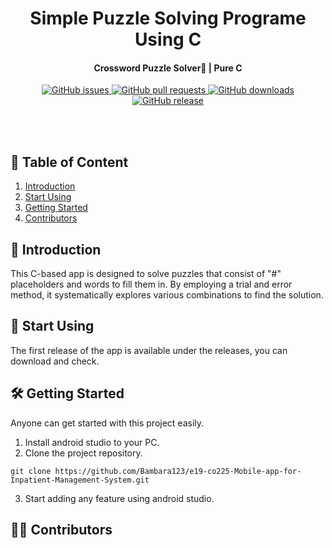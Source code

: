 <div align="center">
  <h1><b>Simple Puzzle Solving Programe Using C</b></h1>
</div>

<h4 align="center">Crossword Puzzle Solver🧩 | Pure C</h4>

<div align="center">
    <a href="https://github.com/bambara123/Food-Delivery-Website-Project-C0226/issues">
        <img src="https://img.shields.io/github/issues/bambara123/Food-Delivery-Website-Project-C0226" alt="GitHub issues">
    </a>
    <a href="https://github.com/bambara123/Food-Delivery-Website-Project-C0226/pulls">
        <img src="https://img.shields.io/github/issues-pr/bambara123/Food-Delivery-Website-Project-C0226" alt="GitHub pull requests">
    </a>
    <a href="https://github.com/bambara123/Food-Delivery-Website-Project-C0226/releases">
        <img src="https://img.shields.io/github/downloads/bambara123/Food-Delivery-Website-Project-C0226/total" alt="GitHub downloads">
    </a>
    <a href="https://github.com/bambara123/Food-Delivery-Website-Project-C0226/releases">
        <img src="https://img.shields.io/github/v/release/bambara123/Food-Delivery-Website-Project-C0226" alt="GitHub release">
    </a>
</div>

<br></br>

## 📜 Table of Content

<ol style="list-style-type: decimal;">
  <li><a href="#Introduction">Introduction</a></li>
  <li><a href="#start-using">Start Using</a></li>
  <li><a href="#getting-started">Getting Started</a></li>
  <li><a href="#contributors">Contributors</a></li>
</ol>


## 🚀 Introduction
This C-based app is designed to solve puzzles that consist of "#" placeholders and words to fill them in. By employing a trial and error method, it systematically explores various combinations to find the solution.

<h2 id="start-using">🎲 Start Using</h2>

The first release of the app is available under the releases, you can download and check.

<h2 id="getting-started">🛠 Getting Started</h2>

Anyone can get started with this project easily.

1. Install android studio to your PC.
2. Clone the project repository.
   
```
git clone https://github.com/Bambara123/e19-co225-Mobile-app-for-Inpatient-Management-System.git
```

3. Start adding any feature using android studio.

<h2 id="contributors">🧑‍💻 Contributors</h2>
